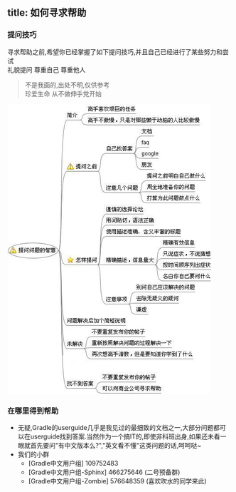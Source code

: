 title: 如何寻求帮助
---

### 提问技巧
寻求帮助之前,希望你已经掌握了如下提问技巧,并且自己已经进行了某些努力和尝试   
礼貌提问 尊重自己 尊重他人   

>  不是我画的,出处不明,仅供参考   
>  珍爱生命 从不做伸手党开始   

![ask.png](.\img\ask.png)


### 在哪里得到帮助

- 无疑,Gradle的userguide几乎是我见过的最细致的文档之一,大部分问题都可以在userguide找到答案.当然作为一个搞IT的,即使非科班出身,如果还未看一眼就首先要问"有中文版本么?","英文看不懂"这类问题的话,呵呵哒~
- 我们的小群 
	- [Gradle中文用户组] 109752483
	- [Gradle中文用户组-Sphinx] 466275646 (二号预备群)
	- [Gradle中文用户组-Zombie] 576648359 (喜欢吹水的同学来此)
